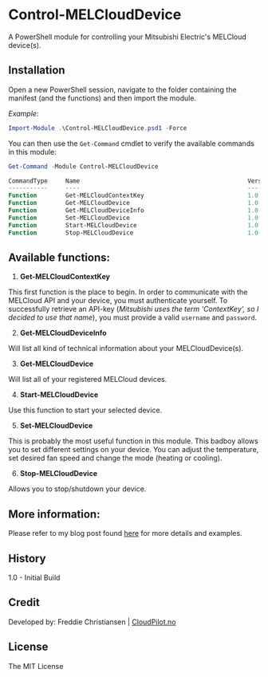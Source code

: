 # Control-MELCloudDevice

A PowerShell module for controlling your Mitsubishi Electric's MELCloud device(s).

## Installation
Open a new PowerShell session, navigate to the folder containing the manifest (and the functions) and then import the module.

*Example:*
````powershell
Import-Module .\Control-MELCloudDevice.psd1 -Force
````

You can then use the ````Get-Command```` cmdlet to verify the available commands in this module:
````powershell
Get-Command -Module Control-MELCloudDevice
````

````powershell
CommandType     Name                                               Version    Source
-----------     ----                                               -------    ------
Function        Get-MELCloudContextKey                             1.0        Control-MELCloudDevice
Function        Get-MELCloudDevice                                 1.0        Control-MELCloudDevice
Function        Get-MELCloudDeviceInfo                             1.0        Control-MELCloudDevice
Function        Set-MELCloudDevice                                 1.0        Control-MELCloudDevice
Function        Start-MELCloudDevice                               1.0        Control-MELCloudDevice
Function        Stop-MELCloudDevice                                1.0        Control-MELCloudDevice
````



## Available functions:

1. **Get-MELCloudContextKey**

This first function is the place to begin. In order to communicate with the MELCloud API and your device, you must authenticate yourself. To successfully retrieve an API-key (*Mitsubishi uses the term 'ContextKey', so I decided to use that name*), you must provide a valid ````username```` and ````password````.

2. **Get-MELCloudDeviceInfo**

Will list all kind of technical information about your MELCloudDevice(s).

3. **Get-MELCloudDevice**

Will list all of your registered MELCloud devices.

4. **Start-MELCloudDevice**

Use this function to start your selected device.

5. **Set-MELCloudDevice**

This is probably the most useful function in this module. This badboy allows you to set different settings on your device. You can adjust the temperature, set desired fan speed and change the mode (heating or cooling).

6. **Stop-MELCloudDevice**

Allows you to stop/shutdown your device. 


## More information:

Please refer to my blog post found [here](https://www.cloudpilot.no/blog/Control-your-Mitsubishi-heat-pump-using-PowerShell/) for more details and examples.


## History

1.0 - Initial Build 



## Credit

Developed by: Freddie Christiansen | [CloudPilot.no](http://www.cloudpilot.no)


## License

The MIT License
